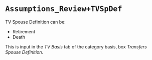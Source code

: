 ﻿# `Assumptions_Review+TVSpDef`

TV Spouse Definition can be:

-   Retirement  
-   Death  
  
This is input in the _TV Basis_ tab of the category basis, box _Transfers Spouse Definition_.
